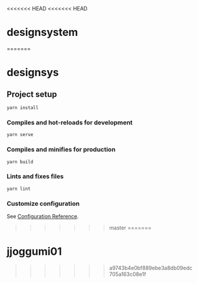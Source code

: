 <<<<<<< HEAD
<<<<<<< HEAD
# designsystem
=======
# designsys

## Project setup
```
yarn install
```

### Compiles and hot-reloads for development
```
yarn serve
```

### Compiles and minifies for production
```
yarn build
```

### Lints and fixes files
```
yarn lint
```

### Customize configuration
See [Configuration Reference](https://cli.vuejs.org/config/).
>>>>>>> master
=======
# jjoggumi01
>>>>>>> a9743b4e0bf889ebe3a8db09edc705a163c08e1f
